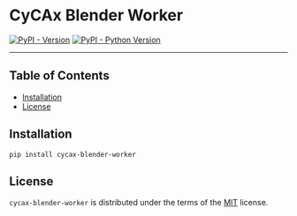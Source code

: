 <!--
SPDX-FileCopyrightText: 2025 Tsolo.io

SPDX-License-Identifier: Apache-2.0
-->

# CyCAx Blender Worker

[![PyPI - Version](https://img.shields.io/pypi/v/cycax-blender-worker.svg)](https://pypi.org/project/cycax-blender-worker)
[![PyPI - Python Version](https://img.shields.io/pypi/pyversions/cycax-blender-worker.svg)](https://pypi.org/project/cycax-blender-worker)

-----

## Table of Contents

- [Installation](#installation)
- [License](#license)

## Installation

```console
pip install cycax-blender-worker
```

## License

`cycax-blender-worker` is distributed under the terms of the [MIT](https://spdx.org/licenses/MIT.html) license.

